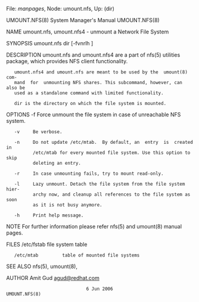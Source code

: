 File: *manpages*,  Node: umount.nfs,  Up: (dir)

UMOUNT.NFS(8)               System Manager's Manual              UMOUNT.NFS(8)



NAME
       umount.nfs, umount.nfs4 - unmount a Network File System

SYNOPSIS
       umount.nfs dir [-fvnrlh ]

DESCRIPTION
       umount.nfs  and  umount.nfs4  are  a  part of nfs(5) utilities package,
       which provides NFS client functionality.

       umount.nfs4 and umount.nfs are meant to be used by the  umount(8)  com-
       mand  for  unmounting NFS shares. This subcommand, however, can also be
       used as a standalone command with limited functionality.

       dir is the directory on which the file system is mounted.


OPTIONS
       -f     Force unmount the file system in case of unreachable NFS system.

       -v     Be verbose.

       -n     Do not update /etc/mtab.  By default, an  entry  is  created  in
              /etc/mtab for every mounted file system. Use this option to skip
              deleting an entry.

       -r     In case unmounting fails, try to mount read-only.

       -l     Lazy unmount. Detach the file system from the file system  hier-
              archy now, and cleanup all references to the file system as soon
              as it is not busy anymore.

       -h     Print help message.


NOTE
       For further information please refer nfs(5) and umount(8) manual pages.


FILES
       /etc/fstab        file system table

       /etc/mtab         table of mounted file systems


SEE ALSO
       nfs(5), umount(8),


AUTHOR
       Amit Gud <agud@redhat.com>



                                  6 Jun 2006                     UMOUNT.NFS(8)
